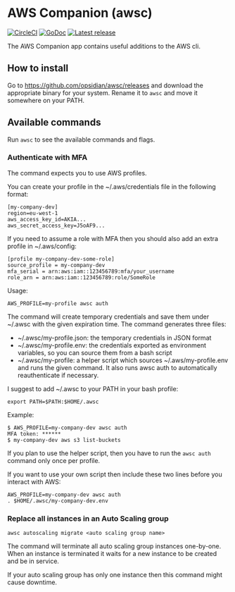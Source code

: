 # AWS Companion (awsc)

[![CircleCI](https://circleci.com/gh/opsidian/awsc/tree/master.svg?style=shield)](https://circleci.com/gh/opsidian/awsc/tree/master) [![GoDoc](https://godoc.org/github.com/opsidian/awsc?status.svg)](https://godoc.org/github.com/opsidian/awsc) [![Latest release](https://img.shields.io/github/release/opsidian/awsc.svg)](https://github.com/opsidian/awsc/releases/latest)

The AWS Companion app contains useful additions to the AWS cli.

## How to install

Go to https://github.com/opsidian/awsc/releases and download the appropriate binary for your system.
Rename it to ```awsc``` and move it somewhere on your PATH.

## Available commands

Run ```awsc``` to see the available commands and flags.

### Authenticate with MFA

The command expects you to use AWS profiles.

You can create your profile in the ~/.aws/credentials file in the following format:

```
[my-company-dev]
region=eu-west-1
aws_access_key_id=AKIA...
aws_secret_access_key=J5oAF9...
```

If you need to assume a role with MFA then you should also add an extra profile in ~/.aws/config:

```
[profile my-company-dev-some-role]
source_profile = my-company-dev
mfa_serial = arn:aws:iam::123456789:mfa/your_username
role_arn = arn:aws:iam::123456789:role/SomeRole
```

Usage:
```
AWS_PROFILE=my-profile awsc auth
```

The command will create temporary credentials and save them under ~/.awsc with the given expiration time.
The command generates three files:
 - ~/.awsc/my-profile.json: the temporary credentials in JSON format
 - ~/.awsc/my-profile.env: the credentials exported as environment variables, so you can source them from a bash script
 - ~/.awsc/my-profile: a helper script which sources ~/.aws/my-profile.env and runs the given command. It also runs awsc auth to automatically reauthenticate if necessary.

I suggest to add ~/.awsc to your PATH in your bash profile:

```
export PATH=$PATH:$HOME/.awsc
```

Example:
```
$ AWS_PROFILE=my-company-dev awsc auth
MFA token: ******
$ my-company-dev aws s3 list-buckets
```

If you plan to use the helper script, then you have to run the ```awsc auth``` command only once per profile.

If you want to use your own script then include these two lines before you interact with AWS:

```
AWS_PROFILE=my-company-dev awsc auth
. $HOME/.awsc/my-company-dev.env
```

### Replace all instances in an Auto Scaling group

```
awsc autoscaling migrate <auto scaling group name>
```

The command will terminate all auto scaling group instances one-by-one. When an instance is terminated it waits for a new instance to be created and be in service.

If your auto scaling group has only one instance then this command might cause downtime.
